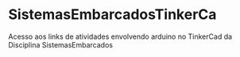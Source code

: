 # SistemasEmbarcadosTinkerCa
Acesso aos links de atividades envolvendo arduino no TinkerCad da Disciplina SistemasEmbarcados
